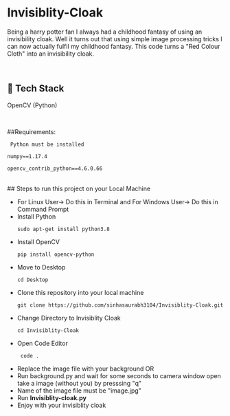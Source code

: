 # Invisiblity-Cloak

Being a harry potter fan I always had a childhood fantasy of using an invisibility cloak. Well it turns out that using simple image processing tricks I can now actually fulfil my childhood fantasy. This code turns a "Red Colour Cloth" into an invisibility cloak.

<br>

## :abacus:	Tech Stack
OpenCV (Python)

<br>

##Requirements:

` Python must be installed`

` numpy==1.17.4 `

` opencv_contrib_python==4.6.0.66 `

<br>
## Steps to run this project on your Local Machine
<br>

<ul>
  <li> For Linux User-> Do this in Terminal and For Windows User-> Do this in Command Prompt </li>
  
  <li> Install Python </li>
  
  ` sudo apt-get install python3.8 `
  
  <li> Install OpenCV </li>
  
  ` pip install opencv-python `
  
   <li> Move to Desktop</li>
  
  ` cd Desktop `

  <li> Clone this repository into your local machine </li>
  
  ` git clone https://github.com/sinhasaurabh3104/Invisiblity-Cloak.git `
  
  
   <li> Change Directory to Invisiblity Cloak</li>
  
  ` cd Invisiblity-Cloak `
  
  <li> Open Code Editor</li>
 
  ` code .`
   
   <li> Replace the image file with your background  OR</li>
   
   <li> Run background.py  and wait for some seconds to camera window open take a image (without you) by presssing "q"</li>
  
   <li> Name of the image file must be "image.jpg" </li>
   <li> Run <strong> Invisiblity-cloak.py </strong> </li>
   <li> Enjoy with your invisiblity cloak</li>
   
   
